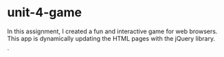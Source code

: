 # unit-4-game

In this assignment, I created a fun and interactive game for web browsers. This app is dynamically updating the HTML pages with the jQuery library.

`